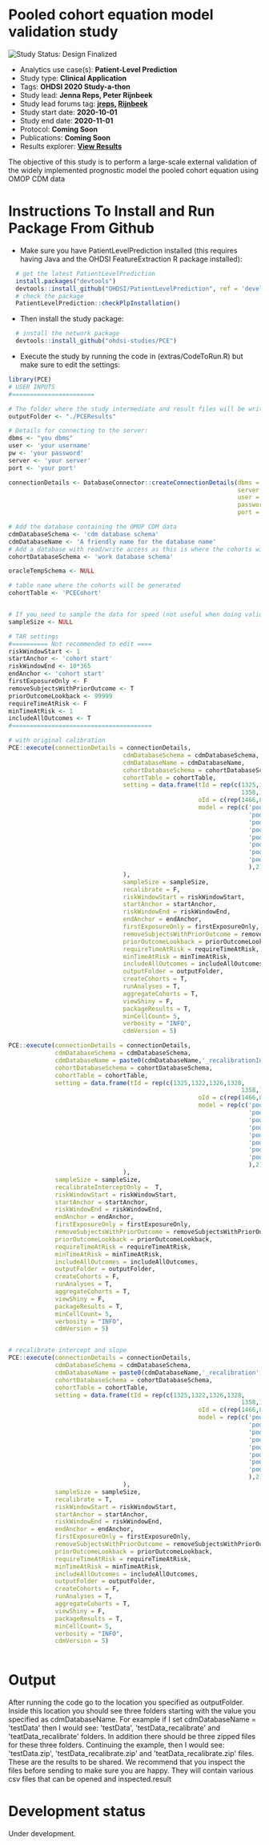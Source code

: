 Pooled cohort equation model validation study
=============
<img src="https://img.shields.io/badge/Study%20Status-Design%20Finalized-brightgreen.svg" alt="Study Status: Design Finalized"> 

- Analytics use case(s): **Patient-Level Prediction**
- Study type: **Clinical Application**
- Tags: **OHDSI 2020 Study-a-thon**
- Study lead: **Jenna Reps, Peter Rijnbeek**
- Study lead forums tag: **[jreps](https://forums.ohdsi.org/u/jreps), [Rijnbeek](https://forums.ohdsi.org/u/Rijnbeek)**
- Study start date: **2020-10-01**
- Study end date: **2020-11-01**
- Protocol: **Coming Soon**
- Publications: **Coming Soon**
- Results explorer: **[View Results](https://data.ohdsi.org/PCEvalidation/)**

The objective of this study is to perform a large-scale external validation of the widely implemented prognostic model the pooled cohort equation using OMOP CDM data

Instructions To Install and Run Package From Github
===================

- Make sure you have PatientLevelPrediction installed (this requires having Java and the OHDSI FeatureExtraction R package installed):

```r
  # get the latest PatientLevelPrediction
  install.packages("devtools")
  devtools::install_github("OHDSI/PatientLevelPrediction", ref = 'development')
  # check the package
  PatientLevelPrediction::checkPlpInstallation()
```

- Then install the study package:
```r
  # install the network package
  devtools::install_github("ohdsi-studies/PCE")
```

- Execute the study by running the code in (extras/CodeToRun.R) but make sure to edit the settings:
```r
library(PCE)
# USER INPUTS
#=======================

# The folder where the study intermediate and result files will be written:
outputFolder <- "./PCEResults"

# Details for connecting to the server:
dbms <- "you dbms"
user <- 'your username'
pw <- 'your password'
server <- 'your server'
port <- 'your port'

connectionDetails <- DatabaseConnector::createConnectionDetails(dbms = dbms,
                                                                server = server,
                                                                user = user,
                                                                password = pw,
                                                                port = port)

# Add the database containing the OMOP CDM data
cdmDatabaseSchema <- 'cdm database schema'
cdmDatabaseName <- 'A friendly name for the database name'
# Add a database with read/write access as this is where the cohorts will be generated
cohortDatabaseSchema <- 'work database schema'

oracleTempSchema <- NULL

# table name where the cohorts will be generated
cohortTable <- 'PCECohort'


# If you need to sample the data for speed (not useful when doing validation as model application is quick)
sampleSize <- NULL

# TAR settings
#========== Not recommended to edit ====
riskWindowStart <- 1
startAnchor <- 'cohort start'
riskWindowEnd <- 10*365
endAnchor <- 'cohort start'
firstExposureOnly <- F
removeSubjectsWithPriorOutcome <- T
priorOutcomeLookback <- 99999
requireTimeAtRisk <- F
minTimeAtRisk <- 1
includeAllOutcomes <- T
#=======================================

# with original calibration
PCE::execute(connectionDetails = connectionDetails,
                                cdmDatabaseSchema = cdmDatabaseSchema,
                                cdmDatabaseName = cdmDatabaseName,
                                cohortDatabaseSchema = cohortDatabaseSchema,
                                cohortTable = cohortTable,
                                setting = data.frame(tId = rep(c(1325,1322,1326,1328,
                                                                 1358,1359,1360,1361),2), 
                                                     oId = c(rep(1466,8),rep(1357,8)),
                                                     model = rep(c('pooled_male_black_model.csv',
                                                                   'pooled_female_black_model.csv',
                                                                   'pooled_male_non_black_model.csv',
                                                                   'pooled_female_non_black_model.csv',
                                                                   'pooled_male_black_model.csv',
                                                                   'pooled_female_black_model.csv',
                                                                   'pooled_male_non_black_model.csv',
                                                                   'pooled_female_non_black_model.csv'
                                                                   ),2)
                                ),
                                sampleSize = sampleSize, 
                                recalibrate = F,
                                riskWindowStart = riskWindowStart,
                                startAnchor = startAnchor,
                                riskWindowEnd = riskWindowEnd,
                                endAnchor = endAnchor,
                                firstExposureOnly = firstExposureOnly,
                                removeSubjectsWithPriorOutcome = removeSubjectsWithPriorOutcome,
                                priorOutcomeLookback = priorOutcomeLookback,
                                requireTimeAtRisk = requireTimeAtRisk,
                                minTimeAtRisk = minTimeAtRisk,
                                includeAllOutcomes = includeAllOutcomes,
                                outputFolder = outputFolder,
                                createCohorts = T,
                                runAnalyses = T,
                                aggregateCohorts = T,
                                viewShiny = F,
                                packageResults = T, 
                                minCellCount= 5,
                                verbosity = "INFO",
                                cdmVersion = 5)

PCE::execute(connectionDetails = connectionDetails,
             cdmDatabaseSchema = cdmDatabaseSchema,
             cdmDatabaseName = paste0(cdmDatabaseName,'_recalibrationIntercept'),
             cohortDatabaseSchema = cohortDatabaseSchema,
             cohortTable = cohortTable,
             setting = data.frame(tId = rep(c(1325,1322,1326,1328,
                                                                 1358,1359,1360,1361),2), 
                                                     oId = c(rep(1466,8),rep(1357,8)),
                                                     model = rep(c('pooled_male_black_model.csv',
                                                                   'pooled_female_black_model.csv',
                                                                   'pooled_male_non_black_model.csv',
                                                                   'pooled_female_non_black_model.csv',
                                                                   'pooled_male_black_model.csv',
                                                                   'pooled_female_black_model.csv',
                                                                   'pooled_male_non_black_model.csv',
                                                                   'pooled_female_non_black_model.csv'
                                                                   ),2)
                                ),
             sampleSize = sampleSize, 
             recalibrateInterceptOnly =  T,
             riskWindowStart = riskWindowStart,
             startAnchor = startAnchor,
             riskWindowEnd = riskWindowEnd,
             endAnchor = endAnchor,
             firstExposureOnly = firstExposureOnly,
             removeSubjectsWithPriorOutcome = removeSubjectsWithPriorOutcome,
             priorOutcomeLookback = priorOutcomeLookback,
             requireTimeAtRisk = requireTimeAtRisk,
             minTimeAtRisk = minTimeAtRisk,
             includeAllOutcomes = includeAllOutcomes,
             outputFolder = outputFolder,
             createCohorts = F,
             runAnalyses = T,
             aggregateCohorts = T,
             viewShiny = F,
             packageResults = T, 
             minCellCount= 5,
             verbosity = "INFO",
             cdmVersion = 5)


# recalibrate intercept and slope
PCE::execute(connectionDetails = connectionDetails,
             cdmDatabaseSchema = cdmDatabaseSchema,
             cdmDatabaseName = paste0(cdmDatabaseName,'_recalibration'),
             cohortDatabaseSchema = cohortDatabaseSchema,
             cohortTable = cohortTable,
             setting = data.frame(tId = rep(c(1325,1322,1326,1328,
                                                                 1358,1359,1360,1361),2), 
                                                     oId = c(rep(1466,8),rep(1357,8)),
                                                     model = rep(c('pooled_male_black_model.csv',
                                                                   'pooled_female_black_model.csv',
                                                                   'pooled_male_non_black_model.csv',
                                                                   'pooled_female_non_black_model.csv',
                                                                   'pooled_male_black_model.csv',
                                                                   'pooled_female_black_model.csv',
                                                                   'pooled_male_non_black_model.csv',
                                                                   'pooled_female_non_black_model.csv'
                                                                   ),2)
                                ),
             sampleSize = sampleSize, 
             recalibrate = T,
             riskWindowStart = riskWindowStart,
             startAnchor = startAnchor,
             riskWindowEnd = riskWindowEnd,
             endAnchor = endAnchor,
             firstExposureOnly = firstExposureOnly,
             removeSubjectsWithPriorOutcome = removeSubjectsWithPriorOutcome,
             priorOutcomeLookback = priorOutcomeLookback,
             requireTimeAtRisk = requireTimeAtRisk,
             minTimeAtRisk = minTimeAtRisk,
             includeAllOutcomes = includeAllOutcomes,
             outputFolder = outputFolder,
             createCohorts = F,
             runAnalyses = T,
             aggregateCohorts = T,
             viewShiny = F,
             packageResults = T, 
             minCellCount= 5,
             verbosity = "INFO",
             cdmVersion = 5)



```


# Output

After running the code go to the location you specified as outputFolder. Inside this location you should see three folders starting with the value you specified as cdmDatabaseName. For example if I set cdmDatabaseName = 'testData' then I would see: 'testData', 'testData_recalibrate' and 'teatData_recalibrate' folders. In addition there should be three zipped files for these three folders. Continuing the example, then I would see: 'testData.zip', 'testData_recalibrate.zip' and 'teatData_recalibrate.zip' files. These are the results to be shared. We recommend that you inspect the files before sending to make sure you are happy. They will contain various csv files that can be opened and inspected.result

# Development status
Under development.
